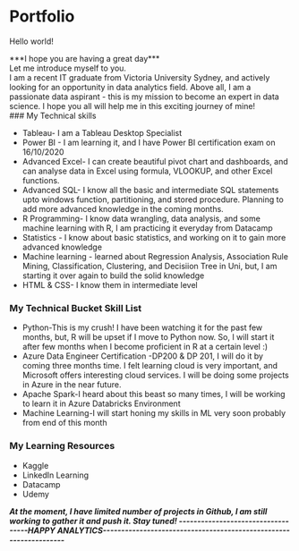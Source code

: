 # Portfolio
Hello world!
<div>***I hope you are having a great day***</div>
<div>Let me introduce myself to you. </div>
<div>I am a recent IT graduate from Victoria University Sydney, and actively looking for an opportunity in data analytics field. Above all, I am a passionate data aspirant - this is my mission to become an expert in data science. I hope you all will help me in this exciting journey of mine!</div>
### My Technical skills
<ul>
  <li> Tableau- I am a Tableau Desktop Specialist</li>
  <li> Power BI - I am learning it, and I have Power BI certification exam on 16/10/2020 </li>
  <li>Advanced Excel- I can create beautiful pivot chart and dashboards, and can analyse data in Excel using formula, VLOOKUP, and other Excel functions.</li>
  <li>Advanced SQL- I know all the basic and intermediate SQL statements upto windows function, partitioning, and stored procedure. Planning to add more advanced knowledge in the coming months.
    <li>R Programming- I know data wrangling, data analysis, and some machine learning with R, I am practicing it everyday from Datacamp</li>
  <li> Statistics - I know about basic statistics, and working on it to gain more advanced knowledge </li>
  <li> Machine learning - learned about Regression Analysis, Association Rule Mining, Classification, Clustering, and Decisiion Tree in Uni, but, I am starting it over again to build the solid knowledge</li>
  <li>HTML & CSS- I know them in intermediate level </li>
  </ul>
  
  ### My Technical Bucket Skill List
  <ul>
  <li>Python-This is my crush! I have been watching it for the past few months, but, R will be upset if I move to Python now. So, I will start it after few months when I become proficient in R at a certain level :)</li>
  <li>Azure Data Engineer Certification -DP200 & DP 201, I  will do it by coming three months time. I felt learning cloud is very important, and Microsoft offers interesting cloud services. I will be doing some projects in Azure in the near future. 
    <li>Apache Spark-I heard about this beast so many times, I will be working to learn it in Azure Databricks Environment</li>
  <li>Machine Learning-I will start honing my skills in ML very soon probably from end of this month</li>
  </ul>
  
 ### My Learning Resources
  <ul>
  <li> Kaggle</li>
  <li>LinkedIn Learning</li>
  <li>Datacamp</li>
  <li>Udemy</li>
  </ul>
  
  ***At the moment, I have limited number of projects in Github, I am still working to gather it and push it. Stay tuned!
  -----------------------------------HAPPY ANALYTICS------------------------------------------------------------------***


